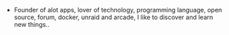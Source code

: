 - Founder of alot apps, lover of technology, programming language, open source, forum, docker, unraid and arcade, I like to discover and learn new things..
  <br>











































































































































